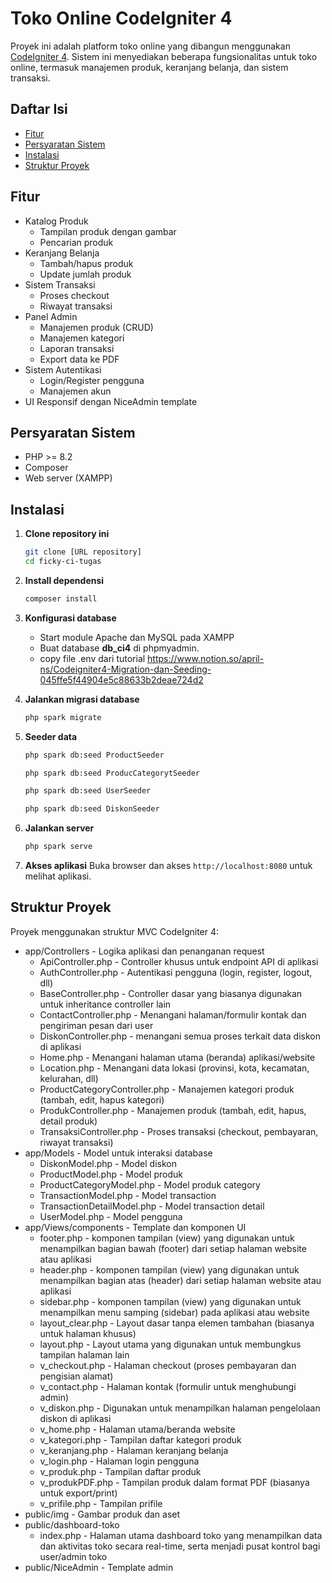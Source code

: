 # Toko Online CodeIgniter 4

Proyek ini adalah platform toko online yang dibangun menggunakan [CodeIgniter 4](https://codeigniter.com/). Sistem ini menyediakan beberapa fungsionalitas untuk toko online, termasuk manajemen produk, keranjang belanja, dan sistem transaksi.

## Daftar Isi

- [Fitur](#fitur)
- [Persyaratan Sistem](#persyaratan-sistem)
- [Instalasi](#instalasi)
- [Struktur Proyek](#struktur-proyek)

## Fitur

- Katalog Produk
  - Tampilan produk dengan gambar
  - Pencarian produk
- Keranjang Belanja
  - Tambah/hapus produk
  - Update jumlah produk
- Sistem Transaksi
  - Proses checkout
  - Riwayat transaksi
- Panel Admin
  - Manajemen produk (CRUD)
  - Manajemen kategori
  - Laporan transaksi
  - Export data ke PDF
- Sistem Autentikasi
  - Login/Register pengguna
  - Manajemen akun
- UI Responsif dengan NiceAdmin template

## Persyaratan Sistem

- PHP >= 8.2
- Composer
- Web server (XAMPP)

## Instalasi

1. **Clone repository ini**
   ```bash
   git clone [URL repository]
   cd ficky-ci-tugas
   ```
2. **Install dependensi**
   ```bash
   composer install
   ```
3. **Konfigurasi database**

   - Start module Apache dan MySQL pada XAMPP
   - Buat database **db_ci4** di phpmyadmin.
   - copy file .env dari tutorial https://www.notion.so/april-ns/Codeigniter4-Migration-dan-Seeding-045ffe5f44904e5c88633b2deae724d2

4. **Jalankan migrasi database**
   ```bash
   php spark migrate
   ```
5. **Seeder data**
   ```bash
   php spark db:seed ProductSeeder
   ```
   ```bash
   php spark db:seed ProducCategorytSeeder
   ```
   ```bash
   php spark db:seed UserSeeder
   ```
   ```bash
   php spark db:seed DiskonSeeder
   ```
6. **Jalankan server**
   ```bash
   php spark serve
   ```
7. **Akses aplikasi**
   Buka browser dan akses `http://localhost:8080` untuk melihat aplikasi.

## Struktur Proyek

Proyek menggunakan struktur MVC CodeIgniter 4:

- app/Controllers - Logika aplikasi dan penanganan request
  - ApiController.php             - Controller khusus untuk endpoint API di aplikasi
  - AuthController.php            - Autentikasi pengguna (login, register, logout, dll)
  - BaseController.php            - Controller dasar yang biasanya digunakan untuk inheritance controller lain
  - ContactController.php         - Menangani halaman/formulir kontak dan pengiriman pesan dari user
  - DiskonController.php          - menangani semua proses terkait data diskon di aplikasi
  - Home.php                      - Menangani halaman utama (beranda) aplikasi/website
  - Location.php                  - Menangani data lokasi (provinsi, kota, kecamatan, kelurahan, dll)
  - ProductCategoryController.php - Manajemen kategori produk (tambah, edit, hapus kategori)
  - ProdukController.php          - Manajemen produk (tambah, edit, hapus, detail produk)
  - TransaksiController.php       - Proses transaksi (checkout, pembayaran, riwayat transaksi)
- app/Models - Model untuk interaksi database
  - DiskonModel.php               - Model diskon
  - ProductModel.php              - Model produk
  - ProductCategoryModel.php      - Model produk category
  - TransactionModel.php          - Model transaction
  - TransactionDetailModel.php    - Model transaction detail
  - UserModel.php                 - Model pengguna
- app/Views/components - Template dan komponen UI
  - footer.php                    - komponen tampilan (view) yang digunakan untuk menampilkan bagian bawah (footer) dari setiap halaman website atau aplikasi 
  - header.php                    - komponen tampilan (view) yang digunakan untuk menampilkan bagian atas (header) dari setiap halaman website atau aplikasi
  - sidebar.php                   - komponen tampilan (view) yang digunakan untuk menampilkan menu samping (sidebar) pada aplikasi atau website 
  - layout_clear.php              - Layout dasar tanpa elemen tambahan (biasanya untuk halaman khusus)
  - layout.php                    - Layout utama yang digunakan untuk membungkus tampilan halaman lain
  - v_checkout.php                - Halaman checkout (proses pembayaran dan pengisian alamat)
  - v_contact.php                 - Halaman kontak (formulir untuk menghubungi admin)
  - v_diskon.php                  - Digunakan untuk menampilkan halaman pengelolaan diskon di aplikasi
  - v_home.php                    - Halaman utama/beranda website
  - v_kategori.php                - Tampilan daftar kategori produk
  - v_keranjang.php               - Halaman keranjang belanja
  - v_login.php                   - Halaman login pengguna
  - v_produk.php                  - Tampilan daftar produk
  - v_produkPDF.php               - Tampilan produk dalam format PDF (biasanya untuk export/print)
  - v_prifile.php                 - Tampilan prifile
- public/img - Gambar produk dan aset
- public/dashboard-toko
  - index.php                     - Halaman utama dashboard toko yang menampilkan data dan aktivitas toko secara real-time, serta menjadi pusat kontrol bagi user/admin toko
- public/NiceAdmin - Template admin
